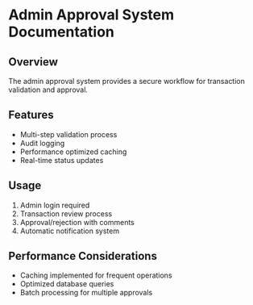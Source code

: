 
# Admin Approval System Documentation

## Overview
The admin approval system provides a secure workflow for transaction validation and approval.

## Features
- Multi-step validation process
- Audit logging
- Performance optimized caching
- Real-time status updates

## Usage
1. Admin login required
2. Transaction review process
3. Approval/rejection with comments
4. Automatic notification system

## Performance Considerations
- Caching implemented for frequent operations
- Optimized database queries
- Batch processing for multiple approvals
